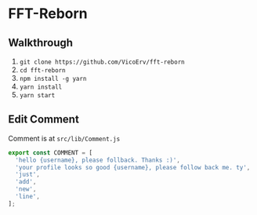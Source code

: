 # FFT-Reborn

## Walkthrough
1. `git clone https://github.com/VicoErv/fft-reborn`
2. `cd fft-reborn`
3. `npm install -g yarn`
4. `yarn install`
5. `yarn start`

## Edit Comment
Comment is at `src/lib/Comment.js`
```javascript
export const COMMENT = [
  'hello {username}, please follback. Thanks :)',
  'your profile looks so good {username}, please follow back me. ty',
  'just',
  'add',
  'new',
  'line',
];
```
